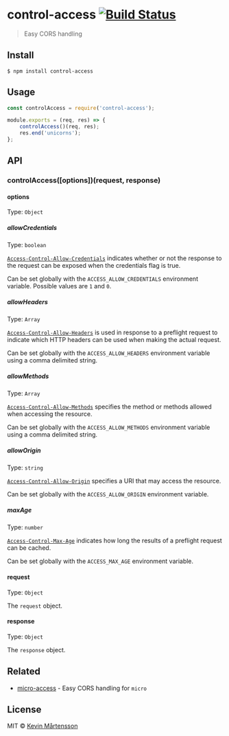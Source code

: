 # control-access [![Build Status](https://travis-ci.org/kevva/control-access.svg?branch=master)](https://travis-ci.org/kevva/control-access)

> Easy CORS handling


## Install

```
$ npm install control-access
```


## Usage

```js
const controlAccess = require('control-access');

module.exports = (req, res) => {
	controlAccess()(req, res);
	res.end('unicorns');
};
```


## API

### controlAccess([options])(request, response)

#### options

Type: `Object`

##### allowCredentials

Type: `boolean`

[`Access-Control-Allow-Credentials`](https://developer.mozilla.org/en-US/docs/Web/HTTP/Headers/Access-Control-Allow-Credentials) indicates whether or not the response to the request can be exposed when the credentials flag is true.

Can be set globally with the `ACCESS_ALLOW_CREDENTIALS` environment variable. Possible values are `1` and `0`.

##### allowHeaders

Type: `Array`

[`Access-Control-Allow-Headers`](https://developer.mozilla.org/en-US/docs/Web/HTTP/Headers/Access-Control-Allow-Headers) is used in response to a preflight request to indicate which HTTP headers can be used when making the actual request.

Can be set globally with the `ACCESS_ALLOW_HEADERS` environment variable using a comma delimited string.

##### allowMethods

Type: `Array`

[`Access-Control-Allow-Methods`](https://developer.mozilla.org/en-US/docs/Web/HTTP/Headers/Access-Control-Allow-Methods) specifies the method or methods allowed when accessing the resource.

Can be set globally with the `ACCESS_ALLOW_METHODS` environment variable using a comma delimited string.

##### allowOrigin

Type: `string`

[`Access-Control-Allow-Origin`](https://developer.mozilla.org/en-US/docs/Web/HTTP/Headers/Access-Control-Allow-Origin) specifies a URI that may access the resource.

Can be set globally with the `ACCESS_ALLOW_ORIGIN` environment variable.

##### maxAge

Type: `number`

[`Access-Control-Max-Age`](https://developer.mozilla.org/en-US/docs/Web/HTTP/Headers/Access-Control-Max-Age) indicates how long the results of a preflight request can be cached.

Can be set globally with the `ACCESS_MAX_AGE` environment variable.

#### request

Type: `Object`

The `request` object.

#### response

Type: `Object`

The `response` object.


## Related

* [micro-access](https://github.com/kevva/micro-access) - Easy CORS handling for `micro`


## License

MIT © [Kevin Mårtensson](https://github.com/kevva)

